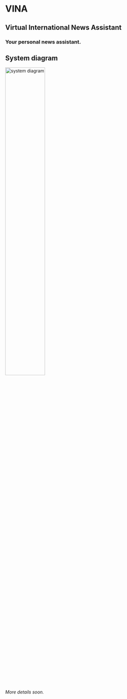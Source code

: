 # VINA

## Virtual International News Assistant
### Your personal news assistant.

## System diagram
<img src="../assets/diagram.excalidraw.png" alt="system diagram" width="50%" height="50%">

###### More details soon.
